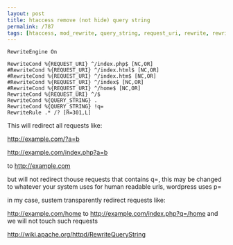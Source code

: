 ```yaml
---
layout: post
title: htaccess remove (not hide) query string
permalink: /787
tags: [htaccess, mod_rewrite, query_string, request_uri, rewrite, rewritecond, rewriterule]
---
```


    RewriteEngine On

    RewriteCond %{REQUEST_URI} ^/index.php$ [NC,OR]
    #RewriteCond %{REQUEST_URI} ^/index.html$ [NC,OR]
    #RewriteCond %{REQUEST_URI} ^/index.htm$ [NC,OR]
    #RewriteCond %{REQUEST_URI} ^/index$ [NC,OR]
    #RewriteCond %{REQUEST_URI} ^/home$ [NC,OR]
    RewriteCond %{REQUEST_URI} ^/$
    RewriteCond %{QUERY_STRING} .
    RewriteCond %{QUERY_STRING} !q=
    RewriteRule .* /? [R=301,L]

This will redirect all requests like:

http://example.com/?a=b

http://example.com/index.php?a=b

to http://example.com

but will not redirect thouse requests that contains q=, this may be changed to whatever your system uses for human readable urls, wordpress uses p=

in my case, sustem transparently redirect requests like:

http://example.com/home to http://example.com/index.php?q=/home and we will not touch such requests

http://wiki.apache.org/httpd/RewriteQueryString
